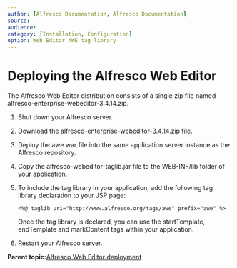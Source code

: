 ```yaml
---
author: [Alfresco Documentation, Alfresco Documentation]
source: 
audience: 
category: [Installation, Configuration]
option: Web Editor AWE tag library
---
```


# Deploying the Alfresco Web Editor

The Alfresco Web Editor distribution consists of a single zip file named alfresco-enterprise-webeditor-3.4.14.zip.

1.  Shut down your Alfresco server.

2.  Download the alfresco-enterprise-webeditor-3.4.14.zip file.

3.  Deploy the awe.war file into the same application server instance as the Alfresco repository.

4.  Copy the alfresco-webeditor-taglib.jar file to the WEB-INF/lib folder of your application.

5.  To include the tag library in your application, add the following tag library declaration to your JSP page:

    `<%@ taglib uri="http://www.alfresco.org/tags/awe" prefix="awe" %>`

    Once the tag library is declared, you can use the startTemplate, endTemplate and markContent tags within your application.

6.  Restart your Alfresco server.


**Parent topic:**[Alfresco Web Editor deployment](../concepts/awe-deploy-overview.md)

